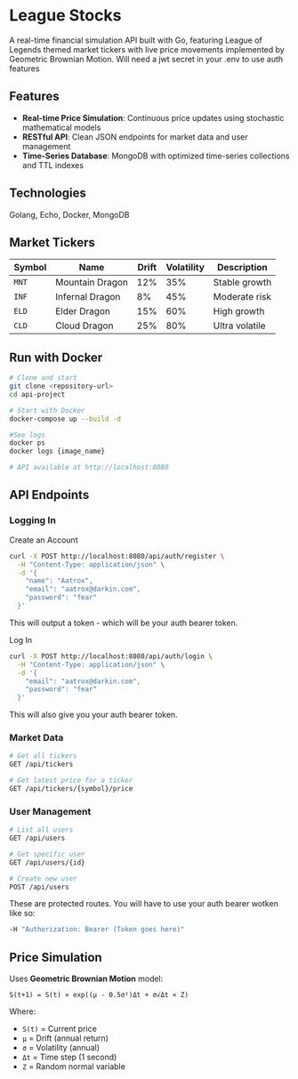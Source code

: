 # League Stocks

A real-time financial simulation API built with Go, featuring League of Legends themed market tickers with live price movements implemented by Geometric Brownian Motion.
Will need a jwt secret in your .env to use auth features

## Features

- **Real-time Price Simulation**: Continuous price updates using stochastic mathematical models
- **RESTful API**: Clean JSON endpoints for market data and user management
- **Time-Series Database**: MongoDB with optimized time-series collections and TTL indexes

## Technologies

Golang, Echo, Docker, MongoDB

## Market Tickers

| Symbol | Name            | Drift | Volatility | Description    |
| ------ | --------------- | ----- | ---------- | -------------- |
| `MNT`  | Mountain Dragon | 12%   | 35%        | Stable growth  |
| `INF`  | Infernal Dragon | 8%    | 45%        | Moderate risk  |
| `ELD`  | Elder Dragon    | 15%   | 60%        | High growth    |
| `CLD`  | Cloud Dragon    | 25%   | 80%        | Ultra volatile |

## Run with Docker

```bash
# Clone and start
git clone <repository-url>
cd api-project

# Start with Docker
docker-compose up --build -d

#See logs
docker ps
docker logs {image_name}

# API available at http://localhost:8080

```

## API Endpoints

### Logging In

Create an Account
```bash
curl -X POST http://localhost:8080/api/auth/register \
  -H "Content-Type: application/json" \
  -d '{
    "name": "Aatrox",
    "email": "aatrox@darkin.com",
    "password": "fear"
  }'
```
This will output a token - which will be your auth bearer token.

Log In
```bash
curl -X POST http://localhost:8080/api/auth/login \
  -H "Content-Type: application/json" \
  -d '{
    "email": "aatrox@darkin.com", 
    "password": "fear"
  }'
```
This will also give you your auth bearer token. 

### Market Data

```bash
# Get all tickers
GET /api/tickers

# Get latest price for a ticker
GET /api/tickers/{symbol}/price
```

### User Management

```bash
# List all users
GET /api/users

# Get specific user
GET /api/users/{id}

# Create new user
POST /api/users
```
These are protected routes. You will have to use your auth bearer wotken like so: 
```bash
-H "Authorization: Bearer (Token goes here)"
```

## Price Simulation

Uses **Geometric Brownian Motion** model:

```
S(t+1) = S(t) × exp((μ - 0.5σ²)Δt + σ√Δt × Z)
```

Where:

- `S(t)` = Current price
- `μ` = Drift (annual return)
- `σ` = Volatility (annual)
- `Δt` = Time step (1 second)
- `Z` = Random normal variable
